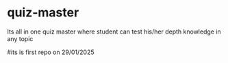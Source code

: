 # quiz-master
Its all in one quiz master where student can test his/her depth knowledge in any topic


#its is first repo on 29/01/2025
